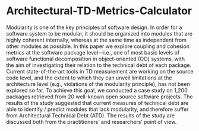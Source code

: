# Architectural-TD-Metrics-Calculator
Modularity is one of the key principles of software design. In order for a software system to be modular, 
it should be organized into modules that are highly coherent internally, whereas at the same time as independent 
from other modules as possible. In this paper we explore coupling and cohesion metrics at the software package level—i.e., 
one of most basic levels of software functional decomposition in object-oriented (OO) systems, with the aim of 
investigating their relation to the technical debt of each package. Current state-of-the-art tools in TD measurement 
are working on the source code level, and the extent to which they can unveil limitations at the architecture level 
(e.g., violations of the modularity principle), has not been explored so far. 
To achieve this goal, we conducted a case study on 1,200 packages retrieved from 20 well-known open source software projects. 
The results of the study suggested that current measures of technical debt are able to identify / predict modules that lack 
modularity, and therefore suffer from Architectural Technical Debt (ATD). The results of the study are discussed both from 
the practitioners’ and researchers’ point of view.
